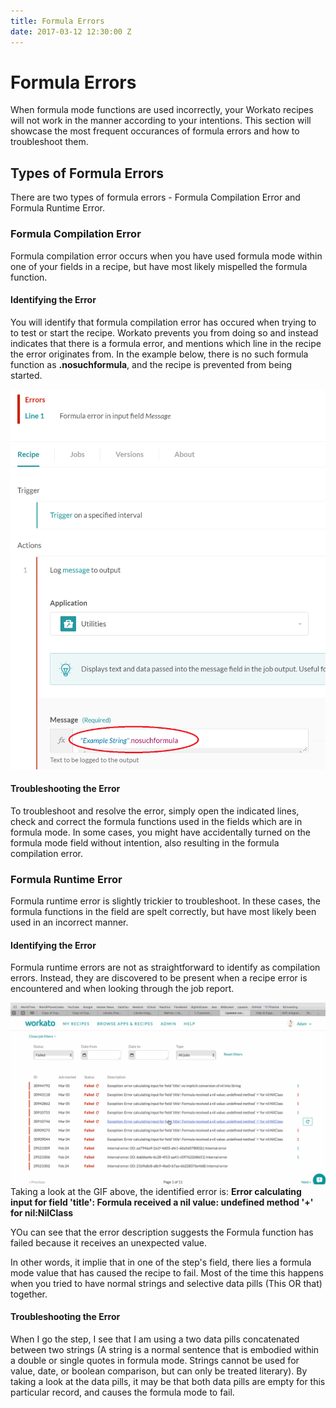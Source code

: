 ```yaml
---
title: Formula Errors 
date: 2017-03-12 12:30:00 Z
---
```


# Formula Errors
When formula mode functions are used incorrectly, your Workato recipes will not work in the manner according to your intentions. 
This section will showcase the most frequent occurances of formula errors and how to troubleshoot them.

## Types of Formula Errors
There are two types of formula errors - Formula Compilation Error and Formula Runtime Error. 

### Formula Compilation Error
Formula compilation error occurs when you have used formula mode within one of your fields in a recipe, but have most likely mispelled the formula function.

#### Identifying the Error  
You will identify that formula compilation error has occured when trying to to test or start the recipe. Workato prevents you from doing so and instead indicates that there is a formula error, and mentions which line in the recipe the error originates from. 
In the example below, there is no such formula function as <b>.nosuchformula</b>, and the recipe is prevented from being started. 

![Formula Compilation Error](/_uploads/formula-errors/compilation_formula_error.png)

#### Troubleshooting the Error
To troubleshoot and resolve the error, simply open the indicated lines, check and correct the formula functions used in the fields which are in formula mode. 
In some cases, you might have accidentally turned on the formula mode field without intention, also resulting in the formula compilation error.

### Formula Runtime Error
Formula runtime error is slightly trickier to troubleshoot. In these cases, the formula functions in the field are spelt correctly, but have most likely been used in an incorrect manner. 

#### Identifying the Error  
Formula runtime errors are not as straightforward to identify as compilation errors. Instead, they are discovered to be present when a recipe error is encountered and when looking through the job report. 

![Formula Runtime Error](/_uploads/formula-errors/formula_error_gif_1.gif)
Taking a look at the GIF above, the identified error is:
<b> Error calculating input for field 'title': Formula received a nil value: undefined method '+' for nil:NilClass</b>

YOu can see that the error description suggests the Formula function has failed because it receives an unexpected value.

In other words, it implie that in one of the step's field, there lies a formula mode value that has caused the recipe to fail. Most of the time this happens when you tried to have normal strings and selective data pills (This OR that) together.

#### Troubleshooting the Error


When I go the step, I see that I am using a two data pills concatenated between two strings (A string is a normal sentence that is embodied within a double or single quotes in formula mode. Strings cannot be used for value, date, or boolean comparison, but can only be treated literary). By taking a look at the data pills, it may be that both data pills are empty for this particular record, and causes the formula mode to fail.


